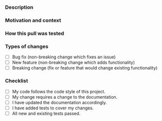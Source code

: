 <!-- markdownlint-disable MD041 -->
<!-- Provide a general summary of your changes in the Title field above -->

### Description
<!-- Describe your changes in detail -->

### Motivation and context
<!-- Why is this change required? What problem does it solve? -->
<!-- If it fixes an open issue, please link to the issue here. -->

### How this pull was tested
<!-- Please describe in detail how you tested your changes. -->
<!-- Include details of your testing environment, and the tests you ran to -->
<!-- see how your change affects other areas of the code, etc. -->
<!-- Add screenshots if appropriate. -->

### Types of changes
<!-- What types of changes does your code introduce? -->
<!-- Put an `x` in all the boxes [x] that apply: -->
- [ ] Bug fix (non-breaking change which fixes an issue)
- [ ] New feature (non-breaking change which adds functionality)
- [ ] Breaking change (fix or feature that would change existing functionality)

### Checklist
<!-- Put an `x` in only the boxes [x] that apply. -->
<!-- If you’re unsure about any of these, don’t hesitate to ask. -->
<!-- We’re here to help! -->
- [ ] My code follows the code style of this project.
- [ ] My change requires a change to the documentation.
- [ ] I have updated the documentation accordingly.
- [ ] I have added tests to cover my changes.
- [ ] All new and existing tests passed.
